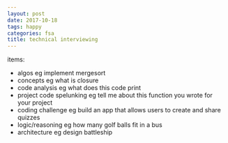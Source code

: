 ```yaml
---
layout: post
date: 2017-10-18
tags: happy
categories: fsa
title: technical interviewing
---
```


items:

- algos eg implement mergesort
- concepts eg what is closure
- code analysis eg what does this code print
- project code spelunking eg tell me about this function you wrote for your project
- coding challenge eg build an app that allows users to create and share quizzes
- logic/reasoning eg how many golf balls fit in a bus
- architecture eg design battleship
